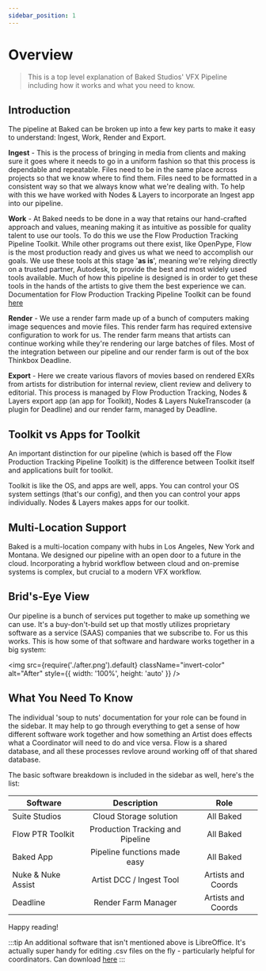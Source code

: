```yaml
---
sidebar_position: 1
---
```


# Overview

>This is a top level explanation of Baked Studios' VFX Pipeline including how it works and what you need to know.

## Introduction

The pipeline at Baked can be broken up into a few key parts to make it easy to understand: Ingest, Work, Render and Export.

**Ingest** - This is the process of bringing in media from clients and making sure it goes where it needs to go in a uniform fashion so that this process is dependable and repeatable. Files need to be in the same place across projects so that we know where to find them. Files need to be formatted in a consistent way so that we always know what we're dealing with. To help with this we have worked with Nodes & Layers to incorporate an Ingest app into our pipeline.

**Work** - At Baked needs to be done in a way that retains our hand-crafted approach and values, meaning making it as intuitive as possible for quality talent to use our tools. To do this we use the Flow Production Tracking Pipeline Toolkit. While other programs out there exist, like OpenPype, Flow is the most production ready and gives us what we need to accomplish our goals. We use these tools at this stage '**as is**', meaning we're relying directly on a trusted partner, Autodesk, to provide the best and most widely used tools available. Much of how this pipeline is designed is in order to get these tools in the hands of the artists to give them the best experience we can. Documentation for Flow Production Tracking Pipeline Toolkit can be found [here](https://help.autodesk.com/view/SGDEV/ENU/?guid=SG_Supervisor_Artist_sa_integrations_sa_integrations_user_guide_html#overview)

**Render** - We use a render farm made up of a bunch of computers making image sequences and movie files. This render farm has required extensive configuration to work for us. The render farm means that artists can continue working while they're rendering our large batches of files. Most of the integration between our pipeline and our render farm is out of the box Thinkbox Deadline.

**Export** - Here we create various flavors of movies based on rendered EXRs from artists for distribution for internal review, client review and delivery to editorial. This process is managed by Flow Production Tracking, Nodes & Layers export app (an app for Toolkit), Nodes & Layers NukeTranscoder (a plugin for Deadline) and our render farm, managed by Deadline.

## Toolkit vs Apps for Toolkit

An important distinction for our pipeline (which is based off the Flow Production Tracking Pipeline Toolkit) is the difference between Toolkit itself and applications built for toolkit.

Toolkit is like the OS, and apps are well, apps. You can control your OS system settings (that's our config), and then you can control your apps individually. Nodes & Layers makes apps for our toolkit.

## Multi-Location Support

Baked is a multi-location company with hubs in Los Angeles, New York and Montana. We designed our pipeline with an open door to a future in the cloud. Incorporating a hybrid workflow between cloud and on-premise systems is complex, but crucial to a modern VFX workflow.

## Brid's-Eye View

Our pipeline is a bunch of services put together to make up something we can use. It's a buy-don't-build set up that mostly utilizes proprietary software as a service (SAAS) companies that we subscribe to. For us this works. This is how some of that software and hardware works together in a big system:

<img src={require('./after.png').default} className="invert-color" alt="After" style={{ width: '100%', height: 'auto' }} />

## What You Need To Know

The individual 'soup to nuts' documentation for your role can be found in the sidebar. It may help to go through everything to get a sense of how different software work together and how something an Artist does effects what a Coordinator will need to do and vice versa. Flow is a shared database, and all these processes revlove around working off of that shared database.

The basic software breakdown is included in the sidebar as well, here's the list:

| Software          | Description                        | Role              |
|-------------------|:----------------------------------:|:-----------------:|
| Suite Studios     | Cloud Storage solution             | All Baked         |
| Flow PTR Toolkit  | Production Tracking and Pipeline   | All Baked         |
| Baked App         | Pipeline functions made easy       | All Baked         |
| Nuke & Nuke Assist| Artist DCC / Ingest Tool           | Artists and Coords|
| Deadline          | Render Farm Manager                | Artists and Coords|


Happy reading!

:::tip
An additional software that isn't mentioned above is LibreOffice. It's actually super handy for editing .csv files on the fly - particularly helpful for coordinators. Can download [here](https://www.libreoffice.org/)
:::
